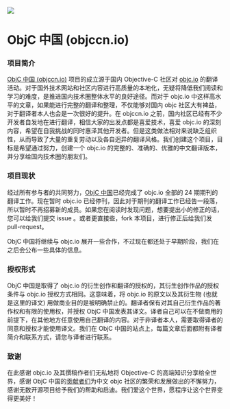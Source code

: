 ![](https://avatars3.githubusercontent.com/u/6971540?v=3&s=200)

ObjC 中国 (objccn.io)
========

### 项目简介

[ObjC 中国 (objccn.io)](http://objccn.io) 项目的成立源于国内 Objective-C 社区对 [objc.io](http://objc.io) 的翻译活动。对于国外技术网站和社区内容进行高质量的本地化，无疑将降低我们阅读和学习的难度，是推进国内技术圈整体水平的良好途径。而对于 objc.io 中这样高水平的文章，如果能进行完整的翻译和整理，不仅能够对国内 objc 社区大有裨益，对于翻译者本人也会是一次很好的提升。在 objccn.io 之前，国内社区已经有不少开发者自发地在进行翻译，相信大家的出发点都是喜爱技术，喜爱 objc.io 的深刻内容，希望在自我挑战的同时惠泽其他开发者。但是这类做法相对来说缺乏组织性，从而导致了大量的重复劳动以及各自迥异的翻译风格。我们创建这个项目，目标是希望通过努力，创建一个 objc.io 的完整的、准确的、优雅的中文翻译版本，并分享给国内技术圈的朋友们。

### 项目现状

经过所有参与者的共同努力，[ObjC 中国](http://objccn.io)已经完成了 objc.io 全部的 24 期期刊的翻译工作。现在暂时 objc.io 已经停刊，因此对于期刊的翻译工作已经告一段落，所以暂时不再招募新的成员。如果您在阅读时发现问题，想要提出小的修正的话，您可以给我们提交 issue 。或者更直接些，fork 本项目，进行修正后给我们发 pull-request。

ObjC 中国将继续与 objc.io 展开一些合作，不过现在都还处于早期阶段，我们在之后会公布一些具体的信息。

### 授权形式

ObjC 中国是取得了 objc.io 的衍生创作和翻译的授权的，其衍生创作作品的授权条件与 objc.io 授权方式相同。这意味着，将 objc.io 的原文以及其衍生物 (也就是这里的译文) 用做商业目的是被明确禁止的。翻译者保有对其自己衍生作品的著作权和有限的使用权，并授权 ObjC 中国发表其译文。译者自己可以在不做商用的前提下，在其他地方任意使用自己翻译的内容。对于非译者本人，需要取得译者的同意和授权才能使用译文。我们在 ObjC 中国的站点上，每篇文章后面都附有译者简介和联系方式，请您与译者进行联系。

### 致谢

在此感谢 objc.io 及其撰稿作者们无私地将 Objective-C 的高端知识分享给全世界，感谢 ObjC 中国的[贡献者们](https://github.com/objccn/articles/graphs/contributors)为中文 objc 社区的繁荣和发展做出的不懈努力，感谢无数开源项目给予我们的帮助和启迪。我们爱这个世界，愿程序让这个世界变得更美好！
